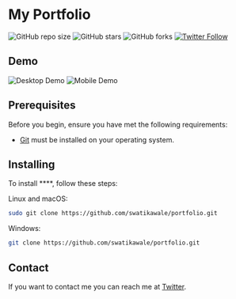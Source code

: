 # My Portfolio

![GitHub repo size](https://img.shields.io/github/repo-size/swatikawale/portfolio)
![GitHub stars](https://img.shields.io/github/stars/swatikawale/portfolio?style=social)
![GitHub forks](https://img.shields.io/github/forks/swatikawale/portfolio?style=social)
[![Twitter Follow](https://img.shields.io/twitter/follow/swatikawale_?style=social)](https://twitter.com/intent/follow?screen_name=swatikawale_)


## Demo

![ Desktop Demo](./website-demo-image/desktop.png "Desktop Demo")
![ Mobile Demo](./website-demo-image/mobile.png "Mobile Demo")

## Prerequisites

Before you begin, ensure you have met the following requirements:

* [Git](https://git-scm.com/downloads "Download Git") must be installed on your operating system.

## Installing 

To install ****, follow these steps:

Linux and macOS:

```bash
sudo git clone https://github.com/swatikawale/portfolio.git
```

Windows:

```bash
git clone https://github.com/swatikawale/portfolio.git
```

## Contact

If you want to contact me you can reach me at [Twitter](https://www.twitter.com/swatikawale).
 
